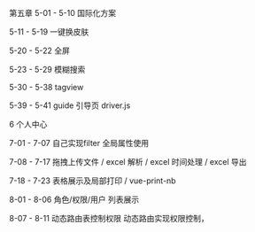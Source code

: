 <!--
 * @LastEditors: wudan01
 * @description: 文件描述
-->
第五章
5-01 - 5-10 国际化方案

5-11 - 5-19 一键换皮肤

5-20 - 5-22 全屏

5-23 - 5-29 模糊搜索

5-30 - 5-38 tagview

5-39 - 5-41 guide 引导页
  driver.js 

6 个人中心

7-01 - 7-07 自己实现filter 全局属性使用

7-08 - 7-17 拖拽上传文件 / excel 解析 / excel 时间处理 / excel 导出

7-18 - 7-23 表格展示及局部打印 / vue-print-nb

8-01 - 8-06 角色/权限/用户 列表展示

8-07 - 8-11 动态路由表控制权限
  动态路由实现权限控制，

  
